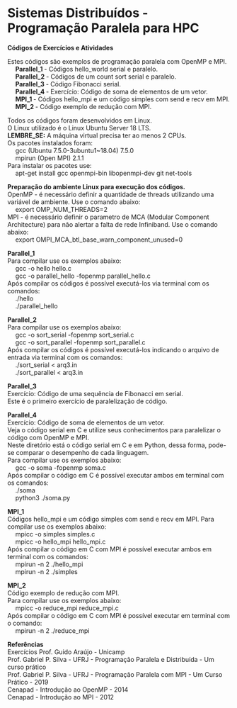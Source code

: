 # Sistemas Distribuídos - Programação Paralela para HPC
**Códigos de Exercícios e Atividades**

Estes códigos são exemplos de programação paralela com OpenMP e MPI. </br>
&emsp; <b> Parallel_1 </b> - Códigos hello_world serial e paralelo. </br>
&emsp; <b> Parallel_2 </b> - Códigos de um count sort serial e paralelo. </br>
&emsp; <b> Parallel_3 </b> - Código Fibonacci serial. </br>
&emsp; <b> Parallel_4 </b> - Exercício: Código de soma de elementos de um vetor. </br>
&emsp; <b> MPI_1 </b> - Códigos hello_mpi e um código simples com send e recv em MPI. </br>
&emsp; <b> MPI_2 </b> - Código exemplo de redução com MPI. </br>

Todos os códigos foram desenvolvidos em Linux. </br>
O Linux utilizado é o Linux Ubuntu Server 18 LTS. </br>
<b> LEMBRE_SE:</b> A máquina virtual precisa ter ao menos 2 CPUs. </br>
Os pacotes instalados foram: </br> 
&emsp; gcc (Ubuntu 7.5.0-3ubuntu1~18.04) 7.5.0 </br>
&emsp; mpirun (Open MPI) 2.1.1 </br>
Para instalar os pacotes use: </br>
&emsp; apt-get install gcc openmpi-bin libopenmpi-dev git net-tools </br>

<b> Preparação do ambiente Linux para execução dos códigos. </b> </br>
OpenMP - é necessário definir a quantidade de threads utilizando uma variável de ambiente. Use o comando abaixo: </br>
&emsp; export OMP_NUM_THREADS=2 </br>
MPI - é necessário definir o parametro de MCA (Modular Component Architecture) para não alertar a falta de rede Infiniband. Use o comando abaixo: </br>
&emsp; export OMPI_MCA_btl_base_warn_component_unused=0 </br>

<b> Parallel_1 </b> </br> 
Para compilar use os exemplos abaixo: </br>
&emsp; gcc -o hello hello.c </br> 
&emsp; gcc -o parallel_hello -fopenmp parallel_hello.c </br>
Após compilar os códigos é possível executá-los via terminal com os comandos: </br>
&emsp; ./hello </br>
&emsp; ./parallel_hello </br>

<b> Parallel_2 </b> </br>
Para compilar use os exemplos abaixo: </br>
&emsp; gcc -o sort_serial -fopenmp sort_serial.c </br>
&emsp; gcc -o sort_parallel -fopenmp sort_parallel.c </br>
Após compilar os códigos é possível executá-los indicando o arquivo de entrada via terminal com os comandos: </br>
&emsp; ./sort_serial < arq3.in </br>
&emsp; ./sort_parallel < arq3.in </br>

<b> Parallel_3 </b> </br>
Exercício: Código de uma sequência de Fibonacci em serial. </br>
Este é o primeiro exercício de paralelização de código. </br>

<b> Parallel_4 </b> </br>
Exercício: Código de soma de elementos de um vetor. </br>
Veja o código serial em C e utilize seus conhecimentos para paralelizar o código com OpenMP e MPI. </br>
Neste diretório está o código serial em C e em Python, dessa forma, pode-se comparar o desempenho de cada linguagem. </br>
Para compilar use os exemplos abaixo: </br>
&emsp; gcc -o soma -fopenmp soma.c </br>
Após compilar o código em C é possível executar ambos em terminal com os comandos: </br>
&emsp; ./soma </br>
&emsp; python3 ./soma.py </br>

<b> MPI_1 </b> </br>
Códigos hello_mpi e um código simples com send e recv em MPI.
Para compilar use os exemplos abaixo: </br>
&emsp; mpicc -o simples simples.c </br>
&emsp; mpicc -o hello_mpi hello_mpi.c </br>
Após compilar o código em C com MPI é possível executar ambos em terminal com os comandos: </br>
&emsp; mpirun -n 2 ./hello_mpi </br>
&emsp; mpirun -n 2 ./simples </br>

<b> MPI_2 </b> </br>
Código exemplo de redução com MPI. </br>
Para compilar use os exemplos abaixo: </br>
&emsp; mpicc -o reduce_mpi reduce_mpi.c </br>
Após compilar o código em C com MPI é possível executar em terminal com o comando: </br>
&emsp; mpirun -n 2 ./reduce_mpi </br>


<b> Referências </b> </br>
Exercícios Prof. Guido Araújo - Unicamp </br>
Prof. Gabriel P. Silva - UFRJ - Programação Paralela e Distribuída - Um curso prático </br>
Prof. Gabriel P. Silva - UFRJ - Programação Paralela com MPI - Um Curso Prático - 2019 </br>
Cenapad - Introdução ao OpenMP - 2014 </br>
Cenapad - Introdução ao MPI - 2012 </br>
